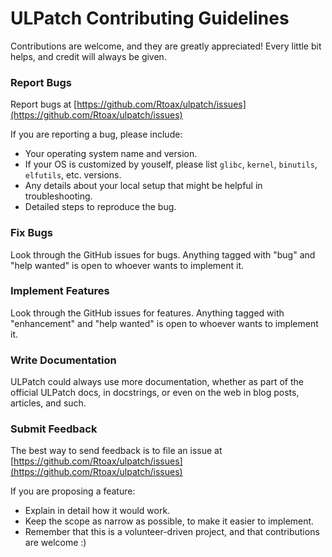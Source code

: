 # ULPatch Contributing Guidelines

Contributions are welcome, and they are greatly appreciated! Every little bit
helps, and credit will always be given.

### Report Bugs

Report bugs at [https://github.com/Rtoax/ulpatch/issues](https://github.com/Rtoax/ulpatch/issues)

If you are reporting a bug, please include:

* Your operating system name and version.
* If your OS is customized by youself, please list `glibc`, `kernel`, `binutils`, `elfutils`, etc. versions.
* Any details about your local setup that might be helpful in troubleshooting.
* Detailed steps to reproduce the bug.

### Fix Bugs

Look through the GitHub issues for bugs. Anything tagged with "bug" and "help
wanted" is open to whoever wants to implement it.

### Implement Features

Look through the GitHub issues for features. Anything tagged with "enhancement"
and "help wanted" is open to whoever wants to implement it.

### Write Documentation

ULPatch could always use more documentation, whether as part of the
official ULPatch docs, in docstrings, or even on the web in blog posts,
articles, and such.

### Submit Feedback

The best way to send feedback is to file an issue at [https://github.com/Rtoax/ulpatch/issues](https://github.com/Rtoax/ulpatch/issues)

If you are proposing a feature:

* Explain in detail how it would work.
* Keep the scope as narrow as possible, to make it easier to implement.
* Remember that this is a volunteer-driven project, and that contributions are welcome :)


